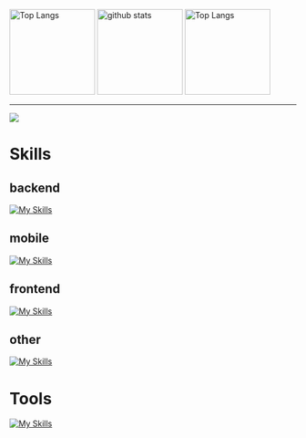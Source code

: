 <p>
  <img alt="Top Langs" height="150px" src="https://github-readme-stats.vercel.app/api/top-langs/?username=sikigasa&layout=compact&show_icons=true&theme=onedark" />
  <img alt="github stats" height="150px" src="https://github-readme-stats.vercel.app/api?username=sikigasa&theme=onedark&show_icons=ture" />
  <img alt="Top Langs" height="150px" src="http://github-profile-summary-cards.vercel.app/api/cards/most-commit-language?username=sikigasa&theme=onedark" />
</p>
<hr>

![](https://github-profile-trophy.vercel.app/?username=sikigasa&theme=onedark)
<!--   <img alt="github contribute" width= "100%" src="http://github-profile-summary-cards.vercel.app/api/cards/profile-details?username=sikigasa&theme=github" /> -->


# Skills
## backend
[![My Skills](https://skillicons.dev/icons?i=go,java,rust,py,grpc)](https://skillicons.dev)

## mobile
[![My Skills](https://skillicons.dev/icons?i=java,kotlin,dart)](https://skillicons.dev)

## frontend
[![My Skills](https://skillicons.dev/icons?i=html,css,sass,js,ts,nodejs,react,vite)](https://skillicons.dev)

## other
[![My Skills](https://skillicons.dev/icons?i=docker,mysql,postgres,mongodb,sqlite,md)](https://skillicons.dev)

# Tools
[![My Skills](https://skillicons.dev/icons?i=windows,linux,notion,unity,blender,vscode,androidstudio,figma,git,github,cloudflare,discord)](https://skillicons.dev)


<!--
# Learning
[![My Skills](https://skillicons.dev/icons?i=cpp,linux,rust,tauri,unreal)](https://skillicons.dev)
b: go, java?, ts, rust f:react? m: dart kotlin,java -> n -->
